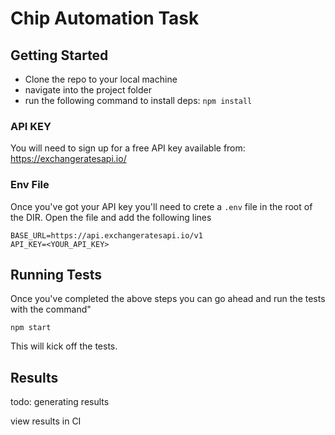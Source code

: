 # Chip Automation Task

## Getting Started

- Clone the repo to your local machine
- navigate into the project folder
- run the following command to install deps: `npm install`

### API KEY

You will need to sign up for a free API key available from: https://exchangeratesapi.io/

### Env File

Once you've got your API key you'll need to crete a `.env` file in the root of the DIR. Open the file and add the following lines

```.env
BASE_URL=https://api.exchangeratesapi.io/v1
API_KEY=<YOUR_API_KEY>
```

## Running Tests

Once you've completed the above steps you can go ahead and run the tests with the command"

`npm start`

This will kick off the tests.

## Results

todo: generating results

view results in CI
